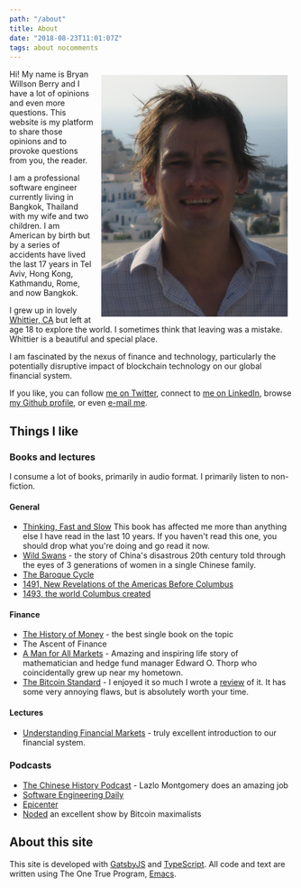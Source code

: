 ```yaml
---
path: "/about"
title: About
date: "2018-08-23T11:01:07Z"
tags: about nocomments
---
```


<style>
@media only screen and (min-width: 820px){

  #headshot {
      height: 429px;
      width: 331px;
  }

}

@media only screen and (max-width: 820px){

  #headshot {
      height: 215px;
      width: 165px;
  }

}



</style>
<img src="/headshot.jpg" id="headshot" alt="myface" style="float: right; margin-left: 10px; margin-right: 10px; margin-top: 10px;" />

Hi! My name is Bryan Willson Berry and I have a lot of opinions and even more questions. This
website is my platform to share those opinions and to provoke questions from you, the reader.

I am a professional software engineer currently living in Bangkok, Thailand with
my wife and two children. I am American by birth but by a series of accidents have
lived the last 17 years in Tel Aviv, Hong Kong, Kathmandu, Rome, and now Bangkok. 

I grew up in lovely [Whittier, CA](https://en.wikipedia.org/wiki/Whittier,_California) but left at age 18 to explore the world. I sometimes think that leaving was a mistake. Whittier is a beautiful and special place.

I am fascinated by the nexus of finance and technology, particularly the
potentially disruptive impact of blockchain technology on our global financial
system.

If you like, you can follow [me on Twitter](https://twitter.com/bryanwb), connect to [me on LinkedIn](https://www.linkedin.com/in/bryanwb), browse [my Github profile](https://github.com/bryanwb), or even [e-mail me](mailto:bryan.berry@gmail.com).


## Things I like

### Books and lectures

I consume a lot of books, primarily in audio format. I primarily listen to non-fiction.

#### General

* [Thinking, Fast and Slow](https://en.wikipedia.org/wiki/Thinking,_Fast_and_Slow) This book has affected me more than anything else I have read in the last 10 years. If you haven't read this one, you should drop what you're doing and go read it now.
* [Wild Swans](https://en.wikipedia.org/wiki/Wild_Swans) - the story of China's disastrous 20th century told through the eyes of 3 generations of women in a single Chinese family.
* [The Baroque Cycle](https://en.wikipedia.org/wiki/The_Baroque_Cycle)
* [1491, New Revelations of the Americas Before Columbus](https://www.amazon.com/1491-Revelations-Americas-Before-Columbus/dp/1400032059/ref=pd_lpo_sbs_14_img_0?_encoding=UTF8&psc=1&refRID=1V1YKV4DNTG9P7RT4AAN)
* [1493, the world Columbus created](https://www.amazon.com/1493-Uncovering-World-Columbus-Created/dp/0307278247)

#### Finance

* [The History of Money](https://www.amazon.com/History-Money-Jack-Weatherford/dp/0609801724) - the best single book on the topic
* The Ascent of Finance
* [A Man for All Markets](http://www.edwardothorp.com/books/a-man-for-all-markets/) - Amazing and inspiring life story of mathematician and hedge fund manager Edward O. Thorp who coincidentally grew up near my hometown.
* [The Bitcoin Standard](https://www.wiley.com/en-us/The+Bitcoin+Standard%3A+The+Decentralized+Alternative+to+Central+Banking-p-9781119473862) - I enjoyed it so much I wrote a [review](https://hotair.tech/blog/bitcoin-standard) of it. It has some very annoying flaws, but is absolutely worth your time.

#### Lectures

* [Understanding Financial Markets](https://www.youtube.com/playlist?list=PL8FB14A2200B87185) - truly excellent introduction to our financial system.


### Podcasts

* [The Chinese History Podcast](https://recordedhistory.net/china-history/) - Lazlo Montgomery does an amazing job
* [Software Engineering Daily](https://softwareengineeringdaily.com)
* [Epicenter](https://epicenter.tv)
* [Noded](https://noded.org) an excellent show by Bitcoin maximalists


## About this site

This site is developed with [GatsbyJS](https://gatsbyjs.org) and [TypeScript](https://typescriptlang.org). All code and text are written using The One True Program, [Emacs](https://www.gnu.org/software/emacs/).
